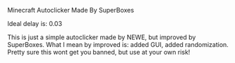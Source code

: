 Minecraft Autoclicker
Made By SuperBoxes

Ideal delay is: 0.03

This is just a simple autoclicker made by NEWE, but improved by SuperBoxes. What I mean by improved is: added GUI, added randomization.
Pretty sure this wont get you banned, but use at your own risk!
